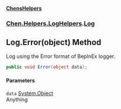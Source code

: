 
#### [ChensHelpers](./index 'index')

### [Chen.Helpers.LogHelpers](./fibL8rZFtSXC5OU0KltgIg 'Chen.Helpers.LogHelpers').[Log](./t5bZ+FxolrN0ZQ1x1imi7g 'Chen.Helpers.LogHelpers.Log')

## Log.Error(object) Method
Log using the Error format of BepInEx logger.  
```csharp
public void Error(object data);
```

#### Parameters
<a name='TSiXKEKqUuNbuZEEM3GxqQ'></a>
`data` [System.Object](https://docs.microsoft.com/en-us/dotnet/api/System.Object 'System.Object')  
Anything  
  
